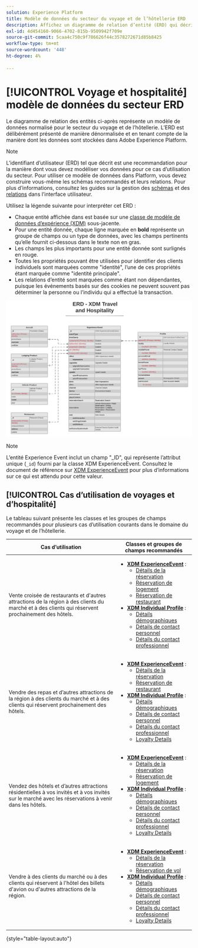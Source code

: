 ```yaml
---
solution: Experience Platform
title: Modèle de données du secteur du voyage et de l’hôtellerie ERD
description: Affichez un diagramme de relation d’entité (ERD) qui décrit un modèle de données normalisé pour le secteur du voyage et de l’hôtellerie, compatible avec le modèle de données d’expérience (XDM) à utiliser dans Adobe Experience Platform.
exl-id: 4d454160-9066-4702-815b-9509942f709e
source-git-commit: 5caa4c750c9f786626f44c3578272671d85b8425
workflow-type: tm+mt
source-wordcount: '448'
ht-degree: 4%

---
```


# [!UICONTROL Voyage et hospitalité] modèle de données du secteur ERD

Le diagramme de relation des entités ci-après représente un modèle de données normalisé pour le secteur du voyage et de l’hôtellerie. L’ERD est délibérément présenté de manière dénormalisée et en tenant compte de la manière dont les données sont stockées dans Adobe Experience Platform.

>[!NOTE]
>
>L’identifiant d’utilisateur (ERD) tel que décrit est une recommandation pour la manière dont vous devez modéliser vos données pour ce cas d’utilisation du secteur. Pour utiliser ce modèle de données dans Platform, vous devez construire vous-même les schémas recommandés et leurs relations. Pour plus d’informations, consultez les guides sur la gestion des [schémas](../../ui/resources/schemas.md) et des [relations](../../tutorials/relationship-ui.md) dans l’interface utilisateur.

Utilisez la légende suivante pour interpréter cet ERD :

* Chaque entité affichée dans est basée sur une [classe de modèle de données d’expérience (XDM)](../composition.md#class) sous-jacente.
* Pour une entité donnée, chaque ligne marquée en **bold** représente un groupe de champs ou un type de données, avec les champs pertinents qu’elle fournit ci-dessous dans le texte non en gras.
* Les champs les plus importants pour une entité donnée sont surlignés en rouge.
* Toutes les propriétés pouvant être utilisées pour identifier des clients individuels sont marquées comme &quot;identité&quot;, l’une de ces propriétés étant marquée comme &quot;identité principale&quot;.
* Les relations d’entité sont marquées comme étant non dépendantes, puisque les événements basés sur des cookies ne peuvent souvent pas déterminer la personne ou l’individu qui a effectué la transaction.

![](../../images/industries/travel-hospitality.png)

>[!NOTE]
>
>L’entité Experience Event inclut un champ &quot;_ID&quot;, qui représente l’attribut unique (`_id`) fourni par la classe XDM ExperienceEvent. Consultez le document de référence sur [XDM ExperienceEvent](../../classes/experienceevent.md) pour plus d’informations sur ce qui est attendu pour cette valeur.

## [!UICONTROL Cas d’utilisation de voyages et d’hospitalité]

Le tableau suivant présente les classes et les groupes de champs recommandés pour plusieurs cas d’utilisation courants dans le domaine du voyage et de l’hôtellerie.

| Cas d’utilisation | Classes et groupes de champs recommandés |
| --- | --- |
| Vente croisée de restaurants et d&#39;autres attractions de la région à des clients du marché et à des clients qui réservent prochainement des hôtels. | <ul><li>**[XDM ExperienceEvent](../../classes/experienceevent.md)** :<ul><li>[Détails de la réservation](../../field-groups/event/reservation-details.md)</li><li>[Réservation de logement](../../field-groups/event/lodging-reservation.md)</li><li>[Réservation de restaurant](../../field-groups/event/dining-reservation.md)</li></ul></li><li>**[XDM Individual Profile](../../classes/individual-profile.md)** :<ul><li>[Détails démographiques](../../field-groups/profile/demographic-details.md)</li><li>[Détails de contact personnel](../../field-groups/profile/personal-contact-details.md)</li><li>[Détails du contact professionnel](../../field-groups/profile/work-contact-details.md)</li></ul></li></ul> |
| Vendre des repas et d’autres attractions de la région à des clients du marché et à des clients qui réservent prochainement des hôtels. | <ul><li>**[XDM ExperienceEvent](../../classes/experienceevent.md)** :<ul><li>[Détails de la réservation](../../field-groups/event/reservation-details.md)</li><li>[Réservation de restaurant](../../field-groups/event/dining-reservation.md)</li></ul></li><li>**[XDM Individual Profile](../../classes/individual-profile.md)** :<ul><li>[Détails démographiques](../../field-groups/profile/demographic-details.md)</li><li>[Détails de contact personnel](../../field-groups/profile/personal-contact-details.md)</li><li>[Détails du contact professionnel](../../field-groups/profile/work-contact-details.md)</li><li>[Loyalty Details](../../field-groups/profile/loyalty-details.md)</li></ul></li></ul> |
| Vendez des hôtels et d’autres attractions résidentielles à vos invités et à vos invités sur le marché avec les réservations à venir dans les hôtels. | <ul><li>**[XDM ExperienceEvent](../../classes/experienceevent.md)** :<ul><li>[Détails de la réservation](../../field-groups/event/reservation-details.md)</li><li>[Réservation de logement](../../field-groups/event/lodging-reservation.md)</li></ul></li><li>**[XDM Individual Profile](../../classes/individual-profile.md)** :<ul><li>[Détails démographiques](../../field-groups/profile/demographic-details.md)</li><li>[Détails de contact personnel](../../field-groups/profile/personal-contact-details.md)</li><li>[Détails du contact professionnel](../../field-groups/profile/work-contact-details.md)</li><li>[Loyalty Details](../../field-groups/profile/loyalty-details.md)</li></ul></li></ul> |
| Vendre à des clients du marché ou à des clients qui réservent à l&#39;hôtel des billets d&#39;avion ou d&#39;autres attractions de la région. | <ul><li>**[XDM ExperienceEvent](../../classes/experienceevent.md)** :<ul><li>[Détails de la réservation](../../field-groups/event/reservation-details.md)</li><li>[Réservation de vol](../../field-groups/event/flight-reservation.md)</li></ul></li><li>**[XDM Individual Profile](../../classes/individual-profile.md)** :<ul><li>[Détails démographiques](../../field-groups/profile/demographic-details.md)</li><li>[Détails de contact personnel](../../field-groups/profile/personal-contact-details.md)</li><li>[Détails du contact professionnel](../../field-groups/profile/work-contact-details.md)</li><li>[Loyalty Details](../../field-groups/profile/loyalty-details.md)</li></ul></li></ul> |

{style="table-layout:auto"}
